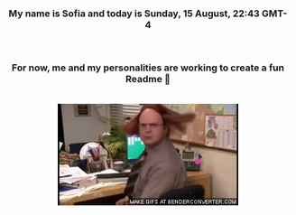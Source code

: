 


<div align="center">
<h3 >My name is Sofia and today is Sunday, 15 August, 22:43 GMT-4</h3><br>
<h3 >For now, me and my personalities are working to create a fun Readme 👋
</h3><br>
<img src='img/dwight.gif' alt='working...'/>
</div>
